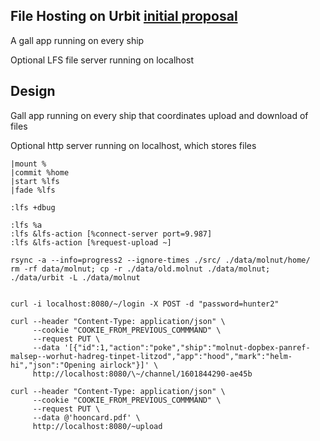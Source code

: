 ## File Hosting on Urbit [initial proposal](https://grants.urbit.org/proposals/1760204192)

A gall app running on every ship

Optional LFS file server running on localhost

## Design

Gall app running on every ship that coordinates upload and download of files

Optional http server running on localhost, which stores files


```
|mount %
|commit %home
|start %lfs
|fade %lfs

:lfs +dbug

:lfs %a
:lfs &lfs-action [%connect-server port=9.987]
:lfs &lfs-action [%request-upload ~]

rsync -a --info=progress2 --ignore-times ./src/ ./data/molnut/home/
rm -rf data/molnut; cp -r ./data/old.molnut ./data/molnut; ./data/urbit -L ./data/molnut


curl -i localhost:8080/~/login -X POST -d "password=hunter2"

curl --header "Content-Type: application/json" \
     --cookie "COOKIE_FROM_PREVIOUS_COMMMAND" \
     --request PUT \
     --data '[{"id":1,"action":"poke","ship":"molnut-dopbex-panref-malsep--worhut-hadreg-tinpet-litzod","app":"hood","mark":"helm-hi","json":"Opening airlock"}]' \
     http://localhost:8080/\~/channel/1601844290-ae45b
     
curl --header "Content-Type: application/json" \
     --cookie "COOKIE_FROM_PREVIOUS_COMMMAND" \
     --request PUT \
     --data @'hooncard.pdf' \
     http://localhost:8080/~upload

```
